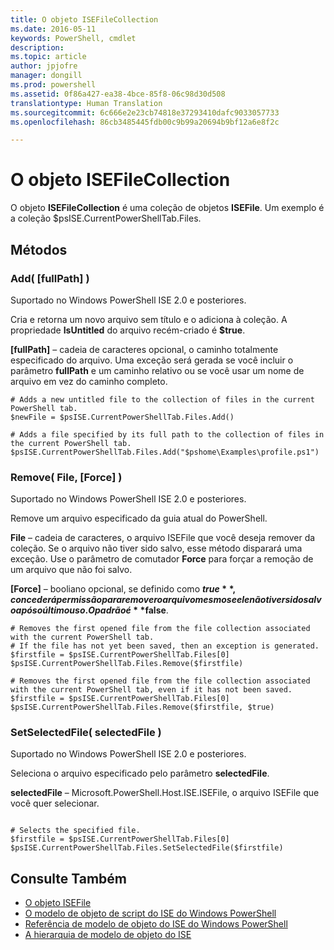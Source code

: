 ```yaml
---
title: O objeto ISEFileCollection
ms.date: 2016-05-11
keywords: PowerShell, cmdlet
description: 
ms.topic: article
author: jpjofre
manager: dongill
ms.prod: powershell
ms.assetid: 0f86a427-ea38-4bce-85f8-06c98d30d508
translationtype: Human Translation
ms.sourcegitcommit: 6c666e2e23cb74818e37293410dafc9033057733
ms.openlocfilehash: 86cb3485445fdb00c9b99a20694b9bf12a6e8f2c

---
```


# <a name="the-isefilecollection-object"></a>O objeto ISEFileCollection
  O objeto **ISEFileCollection** é uma coleção de objetos **ISEFile**. Um exemplo é a coleção $psISE.CurrentPowerShellTab.Files.

## <a name="methods"></a>Métodos

### <a name="add-fullpath-"></a>Add\( \[fullPath\] \)
  Suportado no Windows PowerShell ISE 2.0 e posteriores. 

 Cria e retorna um novo arquivo sem título e o adiciona à coleção. A propriedade **IsUntitled** do arquivo recém-criado é **$true**.

 **\[fullPath\]** – cadeia de caracteres opcional, o caminho totalmente especificado do arquivo. Uma exceção será gerada se você incluir o parâmetro **fullPath** e um caminho relativo ou se você usar um nome de arquivo em vez do caminho completo.

```
# Adds a new untitled file to the collection of files in the current PowerShell tab.
$newFile = $psISE.CurrentPowerShellTab.Files.Add()

# Adds a file specified by its full path to the collection of files in the current PowerShell tab.
$psISE.CurrentPowerShellTab.Files.Add("$pshome\Examples\profile.ps1")

```

### <a name="remove-file-force-"></a>Remove\( File, \[Force\] \)
  Suportado no Windows PowerShell ISE 2.0 e posteriores. 

 Remove um arquivo especificado da guia atual do PowerShell.

 **File** – cadeia de caracteres, o arquivo ISEFile que você deseja remover da coleção. Se o arquivo não tiver sido salvo, esse método disparará uma exceção. Use o parâmetro de comutador **Force** para forçar a remoção de um arquivo que não foi salvo.

 **\[Force\]** – booliano opcional, se definido como **$true**, concederá permissão para remover o arquivo mesmo se ele não tiver sido salvo após o último uso. O padrão é **$false**.

```
# Removes the first opened file from the file collection associated with the current PowerShell tab.
# If the file has not yet been saved, then an exception is generated.
$firstfile = $psISE.CurrentPowerShellTab.Files[0]
$psISE.CurrentPowerShellTab.Files.Remove($firstfile)

# Removes the first opened file from the file collection associated with the current PowerShell tab, even if it has not been saved.
$firstfile = $psISE.CurrentPowerShellTab.Files[0]
$psISE.CurrentPowerShellTab.Files.Remove($firstfile, $true)
```

### <a name="setselectedfile-selectedfile-"></a>SetSelectedFile\( selectedFile \)
  Suportado no Windows PowerShell ISE 2.0 e posteriores. 

 Seleciona o arquivo especificado pelo parâmetro **selectedFile**.

 **selectedFile** – Microsoft.PowerShell.Host.ISE.ISEFile, o arquivo ISEFile que você quer selecionar.

```

# Selects the specified file.
$firstfile = $psISE.CurrentPowerShellTab.Files[0]
$psISE.CurrentPowerShellTab.Files.SetSelectedFile($firstfile)

```

## <a name="see-also"></a>Consulte Também
- [O objeto ISEFile](The-ISEFile-Object.md) 
- [O modelo de objeto de script do ISE do Windows PowerShell](The-Windows-PowerShell-ISE-Scripting-Object-Model.md) 
- [Referência de modelo de objeto do ISE do Windows PowerShell](Windows-PowerShell-ISE-Object-Model-Reference.md) 
- [A hierarquia de modelo de objeto do ISE](The-ISE-Object-Model-Hierarchy.md)

  



<!--HONumber=Nov16_HO4-->


